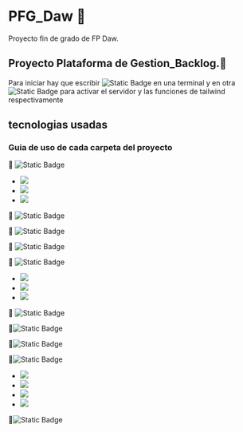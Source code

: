 # PFG_Daw 🚀

Proyecto fin de grado de FP Daw.

## Proyecto Plataforma de Gestion_Backlog.📂

Para iniciar hay que escribir ![Static Badge](https://img.shields.io/badge/npm%20run%20server--gray?style=for-the-badge)
en una terminal y en otra ![Static Badge](https://img.shields.io/badge/npm%20run%20dev--gray?style=for-the-badge)
para activar el servidor y las funciones de tailwind respectivamente

## tecnologias usadas

### Guia de uso de cada carpeta del proyecto

📂 ![Static Badge](https://img.shields.io/badge/Documentaci%C3%B3n%20del%20proyecto-yellow?style=for-the-badge&logoColor=black&label=Docs)

<ul>
    <li>
        <img src="https://img.shields.io/badge/Requisitos%20del%20sistema-yellow?style=plastic&logoColor=black&label=requirements&color=FDEE00">
    </li>
    <li>
        <img src="https://img.shields.io/badge/Dise%C3%B1o%20de%20la%20plataforma-yellow?style=plastic&logoColor=black&label=Design&color=FDEE00">
    </li>
    <li>
        <img src="https://img.shields.io/badge/Manual%20de%20usuario-yellow?style=plastic&logoColor=black&label=User_manual&color=FDEE00">
    </li>
</ul>

📂 ![Static Badge](https://img.shields.io/badge/Controladores%20de%20la%20l%C3%B3gica%20de%20negocio-yellow?style=for-the-badge&logoColor=black&label=Controllers&color=EF9B0F)

📂 ![Static Badge](https://img.shields.io/badge/Configuraci%C3%B3n%20de%20datos%20del%20la%20pagina%20como%20entrada%20a%20la%20base%20de%20datos-yellow?style=for-the-badge&logoColor=black&label=Config&color=0000FF)

📂 ![Static Badge](https://img.shields.io/badge/Scripts%20y%20archivos%20para%20La%20autentificacion%20con%20tokens%20y%20Email-yellow?style=for-the-badge&logoColor=black&label=Helpers&color=C51E3A)

📂 ![Static Badge](https://img.shields.io/badge/Carpeta%20con%20los%20archivos%20publicos-yellow?style=for-the-badge&logoColor=black&label=Public&color=6C3082)

<ul>
    <li>
        <img src="https://img.shields.io/badge/Archivos%20de%20estilo%20con%20Tailwind-yellow?style=plastic&logoColor=black&label=CSS&color=BF00FF">
    </li>
    <li>
        <img src="https://img.shields.io/badge/Imagenes%20de%20archivo-yellow?style=plastic&logoColor=black&label=Img&color=BF00FF">
    </li>
    <li>
        <img src="https://img.shields.io/badge/Scripts%20js%20publicos-yellow?style=plastic&logoColor=black&label=Js&color=BF00FF">
    </li>
</ul>

📂 ![Static Badge](https://img.shields.io/badge/Modelos%20de%20datos-yellow?style=for-the-badge&logoColor=black&label=Models&color=4A5D23)

📂![Static Badge](https://img.shields.io/badge/Rutas%20de%20la%20API-yellow?style=for-the-badge&logoColor=black&label=Routes&color=568203)

📂![Static Badge](https://img.shields.io/badge/C%C3%B3digo%20fuente%20del%20proyecto-yellow?style=for-the-badge&logoColor=black&label=src&color=66FF00)

📂![Static Badge](https://img.shields.io/badge/Carpeta%20con%20los%20archivos%20vista%20de%20la%20pagina-yellow?style=for-the-badge&logoColor=black&label=Views&color=79443B)

<ul>
    <li>
        <img src="https://img.shields.io/badge/Archivos%20.pug%20para%20el%20inicio%20de%20sesion-yellow?style=plastic&logoColor=black&label=auth&color=AF6E4D">
    </li>
    <li>
        <img src="https://img.shields.io/badge/Archivos%20.pug%20principales%20para%20el%20estilo%20de%20la%20pagina-yellow?style=plastic&logoColor=black&label=layout&color=AF6E4D">
    </li>
    <li>
        <img src="https://img.shields.io/badge/Archivos%20.pug%20para%20las%20paginas%20de%20cracion%20de%20tareas-yellow?style=plastic&logoColor=black&label=tareas&color=AF6E4D">
    </li>
     <li>
        <img src="https://img.shields.io/badge/Archivos%20.pug%20para%20la%20pagian%20del%20envio%20de%20mensajes%20email-yellow?style=plastic&logoColor=black&label=templates&color=AF6E4D">
    </li>
</ul>

📃![Static Badge](https://img.shields.io/badge/Archivos%20para%20el%20ocultamiento%20de%20credenciales%20importantes-yellow?style=for-the-badge&logoColor=black&label=.env&color=C0C0C0)



